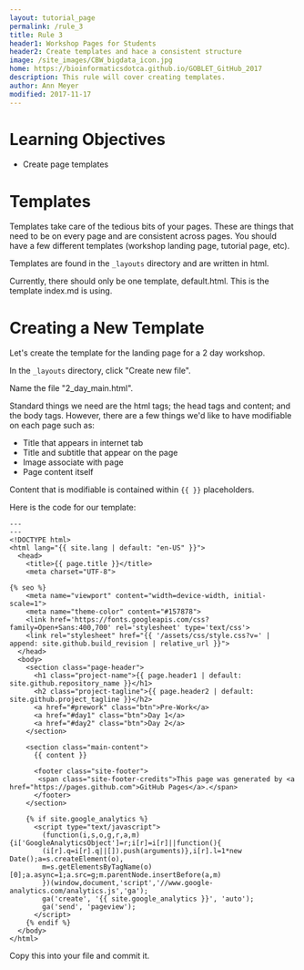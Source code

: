 ```yaml
---
layout: tutorial_page
permalink: /rule_3
title: Rule 3
header1: Workshop Pages for Students
header2: Create templates and hace a consistent structure
image: /site_images/CBW_bigdata_icon.jpg
home: https://bioinformaticsdotca.github.io/GOBLET_GitHub_2017
description: This rule will cover creating templates.
author: Ann Meyer
modified: 2017-11-17
---
```


# Learning Objectives

* Create page templates

# Templates

Templates take care of the tedious bits of your pages.  These are things that need to be on every page and are consistent across pages.  You should have a few different templates (workshop landing page, tutorial page, etc).  

Templates are found in the `_layouts` directory and are written in html.

Currently, there should only be one template, default.html.  This is the template index.md is using.

# Creating a New Template

Let's create the template for the landing page for a 2 day workshop.

In the `_layouts` directory, click "Create new file".

Name the file "2_day_main.html".

Standard things we need are the html tags; the head tags and content; and the body tags.  However, there are a few things we'd like to have modifiable on each page such as:

* Title that appears in internet tab
* Title and subtitle that appear on the page
* Image associate with page
* Page content itself

Content that is modifiable is contained within `{{ }}` placeholders.

Here is the code for our template:

```
---
---
<!DOCTYPE html>
<html lang="{{ site.lang | default: "en-US" }}">
  <head>
    <title>{{ page.title }}</title>
    <meta charset="UTF-8">

{% seo %}
    <meta name="viewport" content="width=device-width, initial-scale=1">
    <meta name="theme-color" content="#157878">
    <link href='https://fonts.googleapis.com/css?family=Open+Sans:400,700' rel='stylesheet' type='text/css'>
    <link rel="stylesheet" href="{{ '/assets/css/style.css?v=' | append: site.github.build_revision | relative_url }}">
  </head>
  <body>
    <section class="page-header">
      <h1 class="project-name">{{ page.header1 | default: site.github.repository_name }}</h1>
      <h2 class="project-tagline">{{ page.header2 | default: site.github.project_tagline }}</h2>
      <a href="#prework" class="btn">Pre-Work</a>
      <a href="#day1" class="btn">Day 1</a>
      <a href="#day2" class="btn">Day 2</a>
    </section>

    <section class="main-content">
      {{ content }}

      <footer class="site-footer">
       <span class="site-footer-credits">This page was generated by <a href="https://pages.github.com">GitHub Pages</a>.</span>
      </footer>
    </section>

    {% if site.google_analytics %}
      <script type="text/javascript">
        (function(i,s,o,g,r,a,m){i['GoogleAnalyticsObject']=r;i[r]=i[r]||function(){
        (i[r].q=i[r].q||[]).push(arguments)},i[r].l=1*new Date();a=s.createElement(o),
        m=s.getElementsByTagName(o)[0];a.async=1;a.src=g;m.parentNode.insertBefore(a,m)
        })(window,document,'script','//www.google-analytics.com/analytics.js','ga');
        ga('create', '{{ site.google_analytics }}', 'auto');
        ga('send', 'pageview');
      </script>
    {% endif %}
  </body>
</html>
```
Copy this into your file and commit it.
